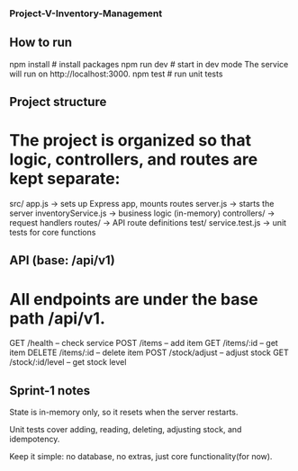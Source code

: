 ### Project-V-Inventory-Management

## How to run

npm install        # install packages
npm run dev        # start in dev mode
The service will run on http://localhost:3000.
npm test           # run unit tests

## Project structure

# The project is organized so that logic, controllers, and routes are kept separate:

src/
  app.js                 → sets up Express app, mounts routes
  server.js              → starts the server
  inventoryService.js    → business logic (in-memory)
  controllers/           → request handlers
  routes/                → API route definitions
test/
  service.test.js        → unit tests for core functions

## API (base: /api/v1)
# All endpoints are under the base path /api/v1.

GET /health – check service
POST /items – add item
GET /items/:id – get item
DELETE /items/:id – delete item
POST /stock/adjust – adjust stock
GET /stock/:id/level – get stock level



## Sprint-1 notes

State is in-memory only, so it resets when the server restarts.

Unit tests cover adding, reading, deleting, adjusting stock, and idempotency.

Keep it simple: no database, no extras, just core functionality(for now).